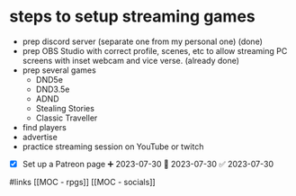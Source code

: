 # steps to setup streaming games
- prep discord server (separate one from my personal one) (done)
- prep OBS Studio with correct profile, scenes, etc to allow streaming PC screens with inset webcam and vice verse. (already done)
- prep several games
	- DND5e
	- DND3.5e
	- ADND
	- Stealing Stories
	- Classic Traveller
- find players
- advertise
- practice streaming session on YouTube or twitch
- [x] Set up a Patreon page ➕ 2023-07-30 🛫 2023-07-30 ✅ 2023-07-30

#links
[[MOC - rpgs]]
[[MOC - socials]]